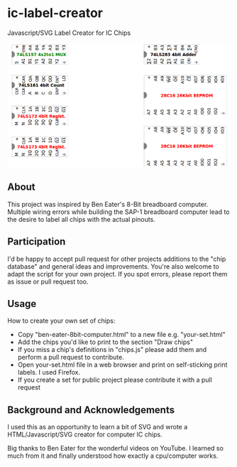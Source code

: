 # ic-label-creator
Javascript/SVG Label Creator for IC Chips

<img src="/assets/readme-example-labels.png" />



## About

This project was inspired by Ben Eater's 8-Bit breadboard computer. Multiple wiring errors while building the SAP-1 breadboard computer lead to the desire to label all chips with the actual pinouts.

## Participation

I'd be happy to accept pull request for other projects  additions to the "chip database" and general ideas and improvements.
You're also welcome to adapt the script for your own project. If you spot errors, please report them as issue or pull request too.

## Usage

How to create your own set of chips:

- Copy "ben-eater-8bit-computer.html" to a new file e.g. "your-set.html"
- Add the chips you'd like to print to the section "Draw chips"
- If you miss a chip's definitions in "chips.js" please add them and perform a pull request to contribute.
- Open your-set.html file in a web browser and print on self-sticking print labels. I used Firefox.
- If you create a set for public project please contribute it with a pull request

## Background and Acknowledgements

I used this as an opportunity to learn a bit of SVG and wrote a HTML/Javascript/SVG creator for computer IC chips.

Big thanks to Ben Eater for the wonderful videos on YouTube. I learned so much from it and finally understood how exactly a cpu/computer works.

